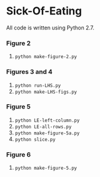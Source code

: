 # Sick-Of-Eating

All code is written using Python 2.7.

### Figure 2
1. `python make-figure-2.py`

### Figures 3 and 4
1. `python run-LHS.py`
2. `python make-LHS-figs.py`

### Figure 5
1. `python LE-left-column.py`
2. `python LE-all-rows.py`
3. `python make-figure-5a.py`
4. `python slice.py`

### Figure 6
1. `python make-figure-5.py`

